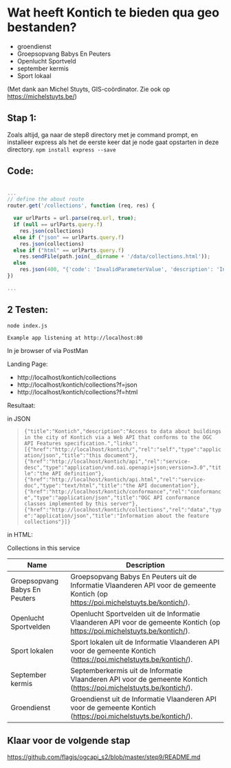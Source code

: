 # Wat heeft Kontich te bieden qua geo bestanden?

- groendienst
- Groepsopvang Babys En Peuters 
- Openlucht Sportveld 
- september kermis
- Sport lokaal 

(Met dank aan Michel Stuyts, GIS-coördinator. Zie ook op https://michelstuyts.be/)

## Stap 1:
Zoals altijd, ga naar de step8 directory met je command prompt, en installeer express als het de eerste keer dat je node gaat opstarten in deze directory. `npm install express --save`

## Code:

```javascript

...
// define the about route
router.get('/collections', function (req, res) {

  var urlParts = url.parse(req.url, true);
  if (null == urlParts.query.f)
    res.json(collections)
  else if ("json" == urlParts.query.f)
    res.json(collections)
  else if ("html" == urlParts.query.f)
    res.sendFile(path.join(__dirname + '/data/collections.html'));
  else
    res.json(400, "{'code': 'InvalidParameterValue', 'description': 'Invalid format'}")
})

...

```

## 2 Testen:
```
node index.js
```

`Example app listening at http://localhost:80`

In je browser of via PostMan

Landing Page:
- http://localhost/kontich/collections
- http://localhost/kontich/collections?f=json
- http://localhost/kontich/collections?f=html

Resultaat:

in JSON
> `{"title":"Kontich","description":"Access to data about buildings in the city of Kontich via a Web API that conforms to the OGC API Features specification.","links":[{"href":"http://localhost/kontich/","rel":"self","type":"application/json","title":"this document"},{"href":"http://localhost/kontich/api","rel":"service-desc","type":"application/vnd.oai.openapi+json;version=3.0","title":"the API definition"},{"href":"http://localhost/kontich/api.html","rel":"service-doc","type":"text/html","title":"the API documentation"},{"href":"http://localhost/kontich/conformance","rel":"conformance","type":"application/json","title":"OGC API conformance classes implemented by this server"},{"href":"http://localhost/kontich/collections","rel":"data","type":"application/json","title":"Information about the feature collections"}]}`

in HTML:

Collections in this service

Name | Description
------------ | -------------
Groepsopvang Babys En Peuters|Groepsopvang Babys En Peuters uit de Informatie Vlaanderen API voor de gemeente Kontich (op https://poi.michelstuyts.be/kontich/).
Openlucht Sportvelden|Openlucht Sportvelden uit de Informatie Vlaanderen API voor de gemeente Kontich (op https://poi.michelstuyts.be/kontich/).
Sport lokalen|Sport lokalen uit de Informatie Vlaanderen API voor de gemeente Kontich (https://poi.michelstuyts.be/kontich/).
September kermis|Septemberkermis uit de Informatie Vlaanderen API voor de gemeente Kontich (https://poi.michelstuyts.be/kontich/).
Groendienst|Groendienst uit de Informatie Vlaanderen API voor de gemeente Kontich (https://poi.michelstuyts.be/kontich/).

## Klaar voor de volgende stap
https://github.com/flagis/ogcapi_s2/blob/master/step9/README.md

